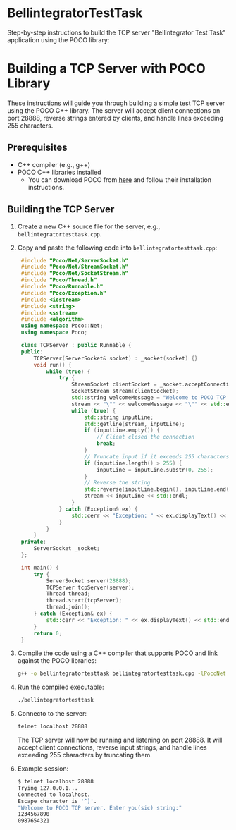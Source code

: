 # BellintegratorTestTask

Step-by-step instructions to build the TCP server "Bellintegrator Test Task" application using the POCO library:

# Building a TCP Server with POCO Library

These instructions will guide you through building a simple test TCP server using the POCO C++ library. The server will accept client connections on port 28888, reverse strings entered by clients, and handle lines exceeding 255 characters.

## Prerequisites

- C++ compiler (e.g., g++)
- POCO C++ libraries installed
  - You can download POCO from [here](https://pocoproject.org/download.html) and follow their installation instructions.

## Building the TCP Server

1. Create a new C++ source file for the server, e.g., `bellintegratortesttask.cpp`.

2. Copy and paste the following code into `bellintegratortesttask.cpp`:

   ```cpp
    #include "Poco/Net/ServerSocket.h"
    #include "Poco/Net/StreamSocket.h"
    #include "Poco/Net/SocketStream.h"
    #include "Poco/Thread.h"
    #include "Poco/Runnable.h"
    #include "Poco/Exception.h"
    #include <iostream>
    #include <string>
    #include <sstream>
    #include <algorithm>
    using namespace Poco::Net;
    using namespace Poco;

    class TCPServer : public Runnable {
    public:
        TCPServer(ServerSocket& socket) : _socket(socket) {}
        void run() {
            while (true) {
                try {
                    StreamSocket clientSocket = _socket.acceptConnection();
                    SocketStream stream(clientSocket);
                    std::string welcomeMessage = "Welcome to POCO TCP server. Enter you(SIC) string:";
                    stream << "\"" << welcomeMessage << "\"" << std::endl;
                    while (true) {
                        std::string inputLine;
                        std::getline(stream, inputLine);
                        if (inputLine.empty()) {
                            // Client closed the connection
                            break;
                        }
                        // Truncate input if it exceeds 255 characters
                        if (inputLine.length() > 255) {
                            inputLine = inputLine.substr(0, 255);
                        }
                        // Reverse the string
                        std::reverse(inputLine.begin(), inputLine.end());
                        stream << inputLine << std::endl;
                    }
                } catch (Exception& ex) {
                    std::cerr << "Exception: " << ex.displayText() << std::endl;
                }
            }
        }
    private:
        ServerSocket _socket;
    };

    int main() {
        try {
            ServerSocket server(28888);
            TCPServer tcpServer(server);
            Thread thread;
            thread.start(tcpServer);
            thread.join();
        } catch (Exception& ex) {
            std::cerr << "Exception: " << ex.displayText() << std::endl;
        }
        return 0;
    }

   ```

3. Compile the code using a C++ compiler that supports POCO and link against the POCO libraries:

   ```bash
   g++ -o bellintegratortesttask bellintegratortesttask.cpp -lPocoNet -lPocoUtil -lPocoFoundation
   ```

4. Run the compiled executable:

   ```bash
   ./bellintegratortesttask
   ```

5. Connecto to the server:

    ```bash
    telnet localhost 28888
    ```
   The TCP server will now be running and listening on port 28888. It will accept client connections, reverse input strings, and handle lines exceeding 255 characters by truncating them.

6. Example session:

    ```bash
    $ telnet localhost 28888
    Trying 127.0.0.1...
    Connected to localhost.
    Escape character is '^]'.
    "Welcome to POCO TCP server. Enter you(sic) string:"
    1234567890
    0987654321
    ```

